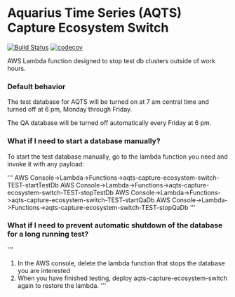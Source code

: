 # Aquarius Time Series (AQTS) Capture Ecosystem Switch
[![Build Status](https://travis-ci.org/usgs/aqts-capture-ecosystem-switch.svg?branch=master)](https://travis-ci.org/usgs/aqts-capture-ecosystem-switch)
[![codecov](https://codecov.io/gh/usgs/aqts-capture-ecosystem-switch/branch/master/graph/badge.svg)](https://codecov.io/gh/usgs/aqts-capture-ecosystem-switch)

AWS Lambda function designed to stop test db clusters outside of work hours.

### Default behavior
The test database for AQTS will be turned on at 7 am central time and turned off at 6 pm, Monday through Friday.

The QA database will be turned off automatically every Friday at 6 pm.

### What if I need to start a database manually?
To start the test database manually, go to the lambda function you need and invoke it with any payload:

'''
AWS Console->Lambda->Functions->aqts-capture-ecosystem-switch-TEST-startTestDb
AWS Console->Lambda->Functions->aqts-capture-ecosystem-switch-TEST-stopTestDb
AWS Console->Lambda->Functions->aqts-capture-ecosystem-switch-TEST-startQaDb
AWS Console->Lambda->Functions->aqts-capture-ecosystem-switch-TEST-stopQaDb
'''

### What if I need to prevent automatic shutdown of the database for a long running test?

'''
1. In the AWS console, delete the lambda function that stops the database you are interested
2. When you have finished testing, deploy aqts-capture-ecosystem-switch again to restore the lambda.
'''
